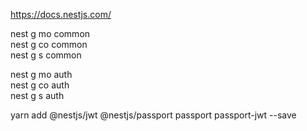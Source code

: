 https://docs.nestjs.com/

nest g mo common  
nest g co common  
nest g s common  


nest g mo auth  
nest g co auth  
nest g s auth  
 
yarn add @nestjs/jwt @nestjs/passport passport passport-jwt --save

